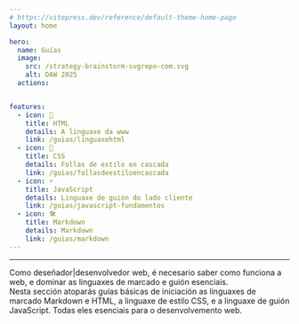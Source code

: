 ```yaml
---
# https://vitepress.dev/reference/default-theme-home-page
layout: home

hero:
  name: Guías
  image:
    src: /strategy-brainstorm-svgrepo-com.svg
    alt: DAW 2025
  actions:


features:
  - icon: 📐
    title: HTML
    details: A linguaxe da www
    link: /guias/linguaxehtml
  - icon: 🎨
    title: CSS
    details: Follas de estilo en cascada
    link: /guias/follasdeestiloencascada
  - icon: ⚡
    title: JavaScript
    details: Linguaxe de guión do lado cliente
    link: /guias/javascript-fundamentos
  - icon: 🛠️
    title: Markdown
    details: Markdown
    link: /guias/markdown
---
```


---
Como deseñador|desenvolvedor web, é necesario saber como funciona a web, e dominar as linguaxes de marcado e guión esenciais.   
Nesta sección atoparás guías básicas de iniciación as linguaxes de marcado Markdown e HTML, a linguaxe de estilo CSS, e a linguaxe de guión JavaScript. Todas eles esenciais para o desenvolvemento web.